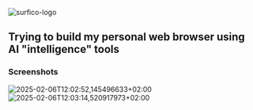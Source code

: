 
![surfico-logo](https://github.com/user-attachments/assets/5c59c974-526e-4902-990b-2fc3f74cfb71)


## Trying to build my personal web browser using AI "intelligence" tools

### Screenshots

![2025-02-06T12:02:52,145496633+02:00](https://github.com/user-attachments/assets/69547a4f-ff67-42e6-b635-0cfdb02affd1)
![2025-02-06T12:03:14,520917973+02:00](https://github.com/user-attachments/assets/bcffa2de-cf25-4357-bf69-30b02bb50090)

